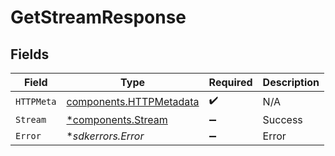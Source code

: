 # GetStreamResponse


## Fields

| Field                                                              | Type                                                               | Required                                                           | Description                                                        |
| ------------------------------------------------------------------ | ------------------------------------------------------------------ | ------------------------------------------------------------------ | ------------------------------------------------------------------ |
| `HTTPMeta`                                                         | [components.HTTPMetadata](../../models/components/httpmetadata.md) | :heavy_check_mark:                                                 | N/A                                                                |
| `Stream`                                                           | [*components.Stream](../../models/components/stream.md)            | :heavy_minus_sign:                                                 | Success                                                            |
| `Error`                                                            | **sdkerrors.Error*                                                 | :heavy_minus_sign:                                                 | Error                                                              |